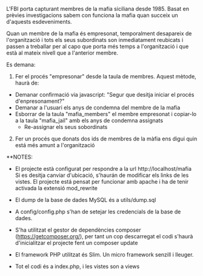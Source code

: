 L'FBI porta capturant membres de la mafia siciliana desde 1985. Basat
en prèvies investigacions sabem con funciona la mafia quan succeix un
d'aquests esdeveniments.

Quan un membre de la mafia és empresonat, temporalment desapareix de
l'organització i tots els seus subordinats son inmediatament reubicats
i passen a treballar per al capo que porta més temps a l'organització
i que està al mateix nivell que a l'anterior membre.

Es demana:

1) Fer el procés "empresonar" desde la taula de membres. Aquest
mètode, haurà de:
- Demanar confirmació via javascript: "Segur que desitja iniciar el
procés d'enpresonament?"
- Demanar a l'usuari els anys de condemna del membre de la mafia
- Esborrar de la taula "mafia_members" el membre empresonat i
copiar-lo a la taula "mafia_jail" amb els anys de condemna assignats
  - Re-assignar els seus sobordinats

2) Fer un procés que donats dos ids de membres de la màfia ens digui
quin está més amunt a l'organització


**NOTES:

- El projecte està configurat per respondre a la url http://localhost/mafia
Si es desitja canviar d'ubicació, s'haurán de modificar els links de les vistes.
El projecte está pensat per funcionar amb apache i ha de tenir activada la extensió mod_rewrite

- El dump de la base de dades MySQL és a utils/dump.sql

- A config/config.php s'han de setejar les credencials de la base de dades.

- S'ha utilitzat el gestor de dependències composer (https://getcomposer.org/), per tant
 un cop descarregat el codi s'haurà d'inicialitzar el projecte fent un composer update
 
- El framework PHP utilitzat és Slim. Un micro framework senzill i lleuger.
 
- Tot el codi és a index.php, i les vistes son a views 
